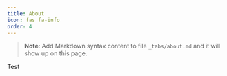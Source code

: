 ```yaml
---
title: About
icon: fas fa-info
order: 4
---
```



> **Note**: Add Markdown syntax content to file `_tabs/about.md` and it will show up on this page.

Test
